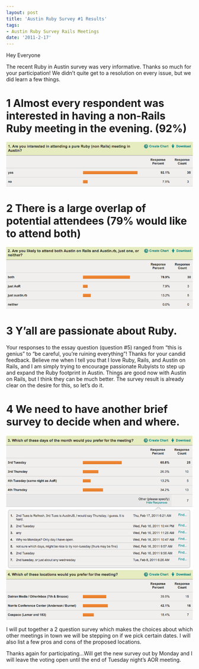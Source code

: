 ```yaml
---
layout: post
title: 'Austin Ruby Survey #1 Results'
tags:
- Austin Ruby Survey Rails Meetings
date: '2011-2-17'
---
```

Hey Everyone

The recent Ruby in Austin survey was very informative. Thanks so much for your participation! We didn’t quite get to a resolution on every issue, but we did learn a few things.

# 1 Almost every respondent was interested in having a non-Rails Ruby meeting in the evening. (92%)
 ![](/files/ruby1.png)
# 2 There is a large overlap of potential attendees (79% would like to attend both)
 ![](/files/ruby2.png)
# 3 Y’all are passionate about Ruby.

Your responses to the essay question (question #5) ranged from “this is genius” to “be careful, you’re ruining everything”! Thanks for your candid feedback. Believe me when I tell you that I love Ruby, Rails, and Austin on Rails, and I am simply trying to encourage passionate Rubyists to step up and expand the Ruby footprint in Austin. Things are good now with Austin on Rails, but I think they can be much better. The survey result is already clear on the desire for this, so let’s do it.

# 4 We need to have another brief survey to decide when and where.
 ![](/files/ruby3.png) ![](/files/ruby4.png)

I will put together a 2 question survey which makes the choices about which other meetings in town we will be stepping on if we pick certain dates. I will also list a few pros and cons of the proposed locations.

 Thanks again for participating…Will get the new survey out by Monday and I will leave the voting open until the end of Tuesday night’s AOR meeting. 

